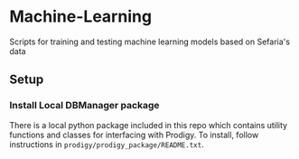 # Machine-Learning
Scripts for training and testing machine learning models based on Sefaria's data

## Setup

### Install Local DBManager package

There is a local python package included in this repo which contains utility functions and classes for interfacing with Prodigy. To install, follow instructions in `prodigy/prodigy_package/README.txt`.
